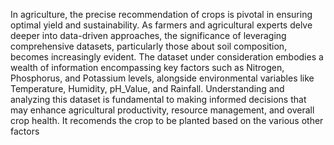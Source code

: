 In agriculture, the precise recommendation of crops is pivotal in ensuring optimal yield and sustainability. As farmers and agricultural experts delve deeper into data-driven approaches, the significance of leveraging comprehensive datasets, particularly those about soil composition, becomes increasingly evident. The dataset under consideration embodies a wealth of information encompassing key factors such as Nitrogen, Phosphorus, and Potassium levels, alongside environmental variables like Temperature, Humidity, pH_Value, and Rainfall. Understanding and analyzing this dataset is fundamental to making informed decisions that may enhance agricultural productivity, resource management, and overall crop health. It recomends the crop to be planted based on the various other factors

